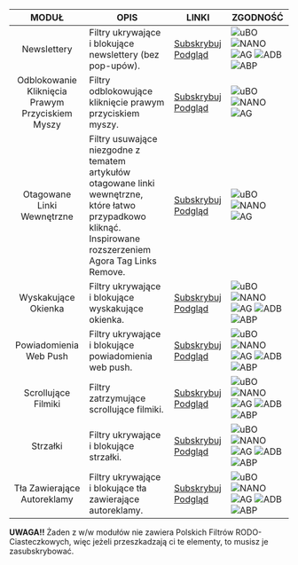 | MODUŁ  | OPIS  | LINKI  | ZGODNOŚĆ  |
|:-:|---|---|---|
|Newslettery |Filtry ukrywające i blokujące newslettery (bez pop-upów).  |[Subskrybuj][Newslettery] [Podgląd][N_Podgląd] |![uBO][uBO] ![NANO][NANO] ![AG][AG] ![ADB][ADB] ![ABP][ABP]  |
|Odblokowanie Kliknięcia Prawym Przyciskiem Myszy  |Filtry odblokowujące kliknięcie prawym przyciskiem myszy.  |[Subskrybuj][Prawy Klik] [Podgląd][PK_Podgląd]   |![uBO][uBO] ![NANO][NANO] ![AG][AG]  |
|Otagowane Linki Wewnętrzne  |Filtry usuwające niezgodne z tematem artykułów otagowane linki wewnętrzne, które łatwo przypadkowo kliknąć. Inspirowane rozszerzeniem Agora Tag Links Remove.   |[Subskrybuj][Tag Link] [Podgląd][TL_Podgląd]   |![uBO][uBO] ![NANO][NANO] ![AG][AG]  |
|Wyskakujące Okienka   |Filtry ukrywające i blokujące wyskakujące okienka.   |[Subskrybuj][Pop] [Podgląd][Pop_Podgląd]   |![uBO][uBO] ![NANO][NANO] ![AG][AG] ![ADB][ADB] ![ABP][ABP]   |
|Powiadomienia Web Push   |Filtry ukrywające i blokujące powiadomienia web push.   |[Subskrybuj][Push] [Podgląd][Push_Podgląd]   |![uBO][uBO] ![NANO][NANO] ![AG][AG] ![ADB][ADB] ![ABP][ABP]   |
|Scrollujące Filmiki   |Filtry zatrzymujące scrollujące filmiki.   |[Subskrybuj][Scroll Film] [Podgląd][SF_Podgląd]   |![uBO][uBO] ![NANO][NANO] ![AG][AG] ![ADB][ADB] ![ABP][ABP]   |
|Strzałki   |Filtry ukrywające i blokujące strzałki.   |[Subskrybuj][Strzałki] [Podgląd][Strzałki_Podgląd]   |![uBO][uBO] ![NANO][NANO] ![AG][AG] ![ADB][ADB] ![ABP][ABP]   |
|Tła Zawierające Autoreklamy   |Filtry ukrywające i blokujące tła zawierające autoreklamy.   |[Subskrybuj][Tła_Autoreklamy] [Podgląd][Tła_Autoreklamy_Podgląd]   |![uBO][uBO] ![NANO][NANO] ![AG][AG] ![ADB][ADB] ![ABP][ABP]   |

[Newslettery]: https://subscribe.adblockplus.org/?location=https://raw.githubusercontent.com/PolishFiltersTeam/PolishAnnoyanceFilters/master/PAF_newsletters.txt&title=PFEI%20-%20Newslettery
[N_Podgląd]: https://raw.githubusercontent.com/PolishFiltersTeam/PolishAnnoyanceFilters/master/PAF_newsletters.txt
[Prawy Klik]: https://subscribe.adblockplus.org/?location=https://raw.githubusercontent.com/PolishFiltersTeam/PolishAnnoyanceFilters/master/PAF_unlocking_right_click.txt&title=PFEI%20-%20Odblokuj%20Prawy%20Klik
[PK_Podgląd]: https://raw.githubusercontent.com/PolishFiltersTeam/PolishAnnoyanceFilters/master/PAF_unlocking_right_click.txt
[Tag Link]: https://subscribe.adblockplus.org/?location=https://raw.githubusercontent.com/PolishFiltersTeam/PolishAnnoyanceFilters/master/PAF_tagged_internal_links.txt&title=PFEI%20-%20Otagowane%20Linki%20Wewnętrzne
[TL_Podgląd]: https://raw.githubusercontent.com/PolishFiltersTeam/PolishAnnoyanceFilters/master/PAF_tagged_internal_links.txt
[Pop]: https://subscribe.adblockplus.org/?location=https://raw.githubusercontent.com/PolishFiltersTeam/PolishAnnoyanceFilters/master/PAF_pop-ups.txt&title=PFEI%20-%20Pop-upy
[Pop_Podgląd]: https://raw.githubusercontent.com/PolishFiltersTeam/PolishAnnoyanceFilters/master/PAF_pop-ups.txt
[Push]: https://subscribe.adblockplus.org/?location=https://raw.githubusercontent.com/PolishFiltersTeam/PolishAnnoyanceFilters/master/PAF_push.txt&title=PFEI%20-%20Powiadomienia%20Web%20Push
[Push_Podgląd]: https://raw.githubusercontent.com/PolishFiltersTeam/PolishAnnoyanceFilters/master/PAF_push.txt
[Scroll Film]: https://subscribe.adblockplus.org/?location=https://raw.githubusercontent.com/PolishFiltersTeam/PolishAnnoyanceFilters/master/PAF_scrolling_videos.txt&title=PFEI%20-%20Scrollujące%20Filmiki
[SF_Podgląd]: https://raw.githubusercontent.com/PolishFiltersTeam/PolishAnnoyanceFilters/master/PAF_scrolling_videos.txt
[Strzałki]: https://subscribe.adblockplus.org/?location=https://raw.githubusercontent.com/PolishFiltersTeam/PolishAnnoyanceFilters/master/PAF_arrows.txt&title=PFEI%20-%20Strzałki
[Strzałki_Podgląd]: https://raw.githubusercontent.com/PolishFiltersTeam/PolishAnnoyanceFilters/master/PAF_arrows.txt
[Tła_Autoreklamy]: https://subscribe.adblockplus.org/?location=https://raw.githubusercontent.com/PolishFiltersTeam/PolishAnnoyanceFilters/master/PAF_backgrounds_self-advertising.txt&title=PFEI%20-%20Tła%20Zawierające%20Autoreklamy
[Tła_Autoreklamy_Podgląd]: https://raw.githubusercontent.com/PolishFiltersTeam/PolishAnnoyanceFilters/master/PAF_backgrounds_self-advertising.txt

[uBO]: https://www.certyficate.it/adblock/ublock.png
[AG]: https://raw.githubusercontent.com/PolishFiltersTeam/PolishAnnoyanceFilters.netlify.com/master/assets/images/AdGuard_logo_32.png
[ADB]: https://www.certyficate.it/adblock/adblock.png
[ABP]: https://www.certyficate.it/adblock/adblock_plus.png
[NANO]: https://www.certyficate.it/adblock/nano.png

**UWAGA!!** Żaden z w/w modułów nie zawiera Polskich Filtrów RODO-Ciasteczkowych, więc jeżeli przeszkadzają ci te elementy, to musisz je zasubskrybować.
